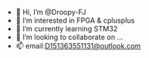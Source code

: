 - 👋 Hi, I’m @Droopy-FJ
- 👀 I’m interested in FPGA & cplusplus
- 🌱 I’m currently learning STM32
- 💞️ I’m looking to collaborate on ...
- 📫 email:D151363551131@outlook.com

<!---
Droopy-FJ/Droopy-FJ is a ✨ special ✨ repository because its `README.md` (this file) appears on your GitHub profile.
You can click the Preview link to take a look at your changes.
--->
